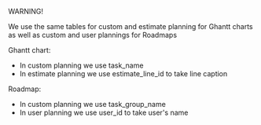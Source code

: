 WARNING!

We use the same tables for custom and estimate planning for Ghantt charts as well as custom and user plannings for Roadmaps

Ghantt chart:
* In custom planning we use task_name
* In estimate planning we use estimate_line_id to take line caption

Roadmap:
* In custom planning we use task_group_name
* In user planning we use user_id to take user's name